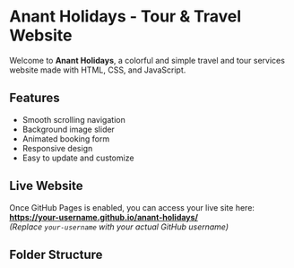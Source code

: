 # Anant Holidays - Tour & Travel Website

Welcome to **Anant Holidays**, a colorful and simple travel and tour services website made with HTML, CSS, and JavaScript.

## Features

- Smooth scrolling navigation
- Background image slider
- Animated booking form
- Responsive design
- Easy to update and customize

## Live Website

Once GitHub Pages is enabled, you can access your live site here:  
**https://your-username.github.io/anant-holidays/**  
*(Replace `your-username` with your actual GitHub username)*

## Folder Structure
